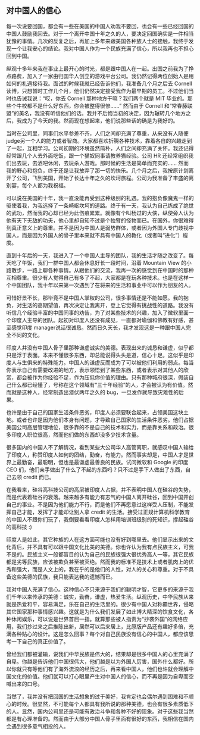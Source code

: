 ## 对中国人的信心

每一次说要回国，都会有一些在美国的中国人劝我不要回，也会有一些已经回国的中国人鼓励我回去。对于一个离开中国十年之久的人，要决定回国确实是一件相当犹豫的事情。几次的反复之后，再加上多年来跟美国各种族人士的接触，我终于发现一个让我安心的结论。我对中国人作为一个民族充满了信心，所以我再也不担心回到中国。

纵观十多年来我在事业上最开心的时光，都是跟中国人在一起。出国之前我为了挣点路费，加入了一家由归国华人创立的游戏平台公司。我仍然记得两位创始人是用如何的礼遇接待我。面试的时候我就已经告诉他们，我准备几个月之后去 Cornell 读博，只想暂时工作几个月，他们仍然决定接受我作为最早期的员工。不过他们当时也告诫我说：“哎，你去 Cornell 那种地方干嘛？我们两个就是 MIT 毕业的。那些个牛校都不是什么好东西，你会被整得很惨……” 然而由于 Cornell 和“常春藤联盟”的美名，我没有听信他们的话。我并不后悔当初的决定，因为辗转几个地方之后，我成为了今天的我。然而现在想起来，他们说那些话的确是为我好的。

当时在公司里，同事们水平参差不齐，人们之间却充满了尊重，从来没有人随便 judge另一个人的能力或者智商。大家都喜欢折腾各种技术，靠着各自的兴趣走到了一起，互相学习。公司初期的环境虽然简朴，人们之间却充满了关怀。我还记得经常跟几个人去外面吃饭，跟一个猫奴同事请教养猫经验。公司 HR 还经常组织我们出去玩，去酒吧休闲，去玩杀人游戏。那时候的生活是简单而充实的…… 然而我的野心和抱负，终于还是让我放弃了那一切的快乐。几个月之后，我按原计划离开了公司，飞到美国，开始了长达十年之久的坎坷旅程。公司为我准备了丰盛的离别宴，每个人都为我祝福。

可以说在美国的十年，我一直没能再受到这种级别的礼遇。我的抱负像魔鬼一样的驱使着我，为我选择了一条崎岖坎坷的道路。终于有一天，我认为自己练成了绝世的武功，然而我的心却已经为此伤痕累累。就像有个叫杨过的大侠，纵使旁人认为他有天下无敌的功夫，他心里却自知不过是个独臂的怪物而已。在国外，你很难得到真正意义上的尊重。并不是因为中国人是弱势群体，或者因为外国人专门歧视中国人，而是因为外国人的骨子里本来就不具有中国人的教化（或者叫“进化”）程度。

直到十年后的一天，我进入了一个中国人主导的团队，我的生活才随之改变了。每天吃了午饭，我们一群中国人都会休息好长一段时间，沿着 Mountain View 的小路散步，一路上聊各种事情。从跟他们的交流，我再一次的感觉到在中国时的那种互相尊重。很少有人觉得自己有多了不起，大家都是在玩各种技术。也是在这样一个中国团队，我十年以来第一次遇到了在将来的生活和事业中可以作为朋友的人。

可惜好景不长，那毕竟不是中国人掌权的公司，很多事情还是不能如愿。我的抱负，对生活的高期望值，再次决定让我离开，登上它觉得有挑战性的道路。我没有听信几个经验丰富的中国同事的劝告，为了对某些技术的兴趣，加入了微软里面一个印度人主导的团队。起初对印度人还没有成见，一直都对瑜伽和佛教有好感，甚至感觉印度 manager说话很诚恳。然而日久天长，我才发现这是一种跟中国人完全不同的文化。

印度人并没有中国人骨子里那种谦虚诚实的美德。表现出来的诚恳和谦虚，似乎都只是浮于表面。本来不懂很多东西，却总能说得头头是道，信心十足。这似乎是印度人与生俱来的特殊能力。中国人的谦虚反而成为了可以被他们利用的弱点。每当你表示自己有需要改进的地方，表示领悟到了某些东西，或者表示对其他人的欣赏，都会被作为你经验不足，作为压低你价值的理由。只有那种城府很深，假装自己什么都已经懂了，号称在这个领域有“三十年经验”的人，才会被认为有价值。然而就是这种人，经常制造出潜伏两年之久的 bug，一旦发作就导致灾难性的后果。

也许是由于自己的国家生活条件恶劣，印度人必须要联合起来，占领美国这块土地。或者也许是因为他们本身有问题，才导致自己国家的生活条件恶劣。他们占据美国公司高层管理地位，很多靠的不是自己的技术和实力，而是靠关系和政治。很多印度人职位很高，然而他们做的东西却没多少技术含量。

很多国内的中国人不了解情况，看到某些大公司华人高管离职，就感叹中国人输给了印度人，称赞印度人如何的团结，勤奋，有能力。然而事实却是，中国人才是世界上最勤奋，最聪明，但也是最谦虚最善良的民族。试问微软和 Google 的印度 CEO 们，他们亲手做出了什么了不起的东西吗？只不过是手下人做出了东西，自己去领 credit 而已。

在我看来，硅谷高科技公司的高层被印度人占据，并不表明中国人在硅谷的失势，而是代表着硅谷的衰落。越来越多有能力有志气的中国人离开硅谷，回到中国开创自己的事业。不是因为他们能力不行，而是他们不再愿意过这样受人压制，不能发挥自己才能，发挥了才能却让别人拿 credit 的生活。接受过正规计算机科学教育的中国人不跟你们玩了，我倒要看看印度人怎样用培训班级别的死知识，撑起硅谷的高科技 :)

印度人是如此，其它种族的人在这方面可能也没有好到哪里去。他们显示出来的文化背后，并不具有可以跟中国文化比美的美德。你也许认为我有点民族主义，可我不是的。民族主义一般都盲目的认为自己的民族很强大很优秀高人一等，其它民族都是劣等民族，应该被欺负甚至被灭绝。然而我的标准不是技术上或者肌肉上的优秀和强大，而是人文上的，我在乎的是他们的人性，对人的关心和尊重。对于不具备这些美德的民族，我只能表达我的遗憾而已。

我对中国人充满了信心。这种信心不只来源于我们的聪明才智，它更多的来源于我们千年以来传承的美德：诚实，勤奋，谦虚，热爱生活。纵观历史，中华民族从来就是热爱和平，容易满足，乐在自己的生活里的。很少有中国人对称霸世界，侵略其它国家那种事情感兴趣。这就是为什么我们发展了如此博大精深的饮食文化，各种休闲娱乐，可以说是世界首屈一指。就算那些被人指责为“抄袭外国”的网络应用，我们抄过来之后推陈出新，居然可以后来居上，比原版产品还有趣好多倍，充满各种贴心的设计。这是怎么回事？每个对自己民族没有信心的中国人，都应该思考一下自己的真正价值了。

曾经我们都被灌输，说我们中华民族是伟大的，结果却是很多中国人的心里充满了自卑。你越是告诉他们中国很伟大，他们越是以为外国人厉害，国外什么都好。所以你就只有等他们有了海外流浪的经历之后，再来看中国人，他们也许就会理解中国文化的价值。他们就可以打心眼里产生对中国人的信心，而不再是因为自卑而空喊出来的口号。

当然了，我并没有把回国的生活想象的过于美好，我肯定也会偶尔遇到困难和不顺心的时候。很显然，不可能每个人都具有我所说的那种美德，也会有很多素质低下的人。显然，国内公司里还是可能有政治斗争和各种不好的现象。对于这些我当然都是有心理准备的。然而由于大部分中国人骨子里面有很好的东西，我相信在国内会遇到很多意气相投的人。